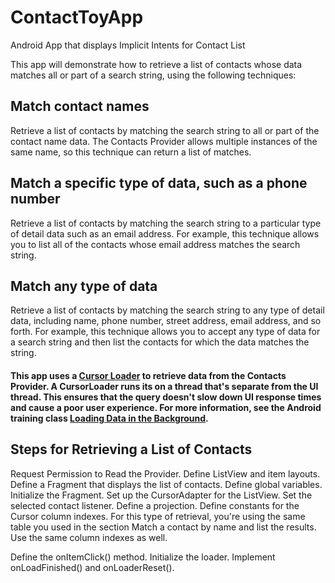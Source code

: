 # ContactToyApp
Android App that displays Implicit Intents for Contact List

This app will demonstrate how to retrieve a list of contacts whose data matches all or part of a search string, using the following techniques:

## Match contact names
Retrieve a list of contacts by matching the search string to all or part of the contact name data. The Contacts Provider allows multiple instances of the same name, so this technique can return a list of matches.

## Match a specific type of data, such as a phone number
Retrieve a list of contacts by matching the search string to a particular type of detail data such as an email address. For example, this technique allows you to list all of the contacts whose email address matches the search string.

## Match any type of data
Retrieve a list of contacts by matching the search string to any type of detail data, including name, phone number, street address, email address, and so forth. For example, this technique allows you to accept any type of data for a search string and then list the contacts for which the data matches the string.

#### This app uses a [Cursor Loader](https://developer.android.com/reference/android/support/v4/content/CursorLoader.html) to retrieve data from the Contacts Provider. A CursorLoader runs its on a thread that's separate from the UI thread. This ensures that the query doesn't slow down UI response times and cause a poor user experience. For more information, see the Android training class [Loading Data in the Background](https://developer.android.com/training/load-data-background/index.html).

## Steps for Retrieving a List of Contacts
Request Permission to Read the Provider.
Define ListView and item layouts.
Define a Fragment that displays the list of contacts.
Define global variables.
Initialize the Fragment.
Set up the CursorAdapter for the ListView.
Set the selected contact listener.
Define a projection.
Define constants for the Cursor column indexes.
For this type of retrieval, you're using the same table you used in the section Match a contact by name and list the results. Use the same column indexes as well.

Define the onItemClick() method.
Initialize the loader.
Implement onLoadFinished() and onLoaderReset().
